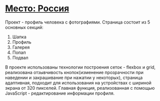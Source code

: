 # [Место: Россия](https://pivancho.github.io/mesto/)

Проект - профиль человека с фотографиями.
Страница состоит из 5 основных секций:
1. Шапка
2. Профиль
3. Галерея
4. Попап
5. Подвал

В проекте использованы технологии построения сеток - flexbox и grid,
реализована отзывчивость кнопок(изменение прозрачности при наведении и закрашивание при нажатии у некоторых),
страница адаптивная, подходит для использования на устройствах с шириной экрана от 320 пикселей.
Главная функция, реализованная с помощью JavaScript - редактирование информации профиля.